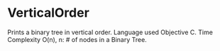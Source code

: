 VerticalOrder
=============

Prints a binary tree in vertical order. Language used Objective C. Time Complexity O(n), n: # of nodes in a Binary Tree.
